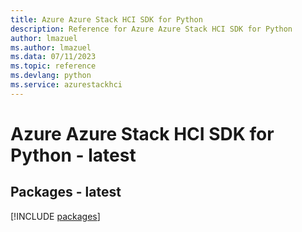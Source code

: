 ```yaml
---
title: Azure Azure Stack HCI SDK for Python
description: Reference for Azure Azure Stack HCI SDK for Python
author: lmazuel
ms.author: lmazuel
ms.data: 07/11/2023
ms.topic: reference
ms.devlang: python
ms.service: azurestackhci
---
```

# Azure Azure Stack HCI SDK for Python - latest
## Packages - latest
[!INCLUDE [packages](azure-stack-hci-index.md)]